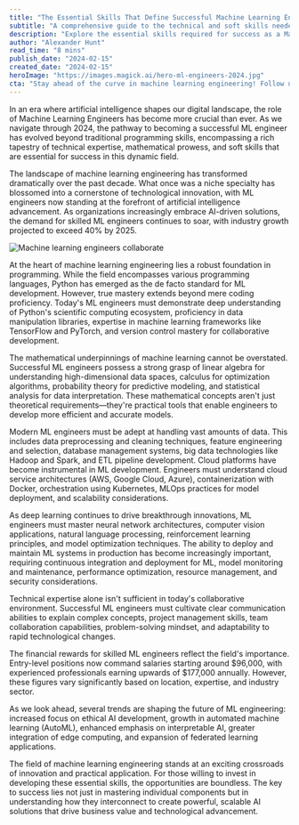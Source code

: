 ```yaml
---
title: "The Essential Skills That Define Successful Machine Learning Engineers in 2024"
subtitle: "A comprehensive guide to the technical and soft skills needed for ML engineering success"
description: "Explore the essential skills required for success as a Machine Learning Engineer in 2024, from technical expertise in programming and mathematics to crucial soft skills and industry trends. Learn how the role has evolved and what it takes to thrive in this dynamic field."
author: "Alexander Hunt"
read_time: "8 mins"
publish_date: "2024-02-15"
created_date: "2024-02-15"
heroImage: "https://images.magick.ai/hero-ml-engineers-2024.jpg"
cta: "Stay ahead of the curve in machine learning engineering! Follow us on LinkedIn for regular updates on industry trends, technical insights, and career opportunities in AI and ML."
---
```


In an era where artificial intelligence shapes our digital landscape, the role of Machine Learning Engineers has become more crucial than ever. As we navigate through 2024, the pathway to becoming a successful ML engineer has evolved beyond traditional programming skills, encompassing a rich tapestry of technical expertise, mathematical prowess, and soft skills that are essential for success in this dynamic field.

The landscape of machine learning engineering has transformed dramatically over the past decade. What once was a niche specialty has blossomed into a cornerstone of technological innovation, with ML engineers now standing at the forefront of artificial intelligence advancement. As organizations increasingly embrace AI-driven solutions, the demand for skilled ML engineers continues to soar, with industry growth projected to exceed 40% by 2025.

![Machine learning engineers collaborate](https://i.magick.ai/PIXE/1739633519949_magick_img.webp)

At the heart of machine learning engineering lies a robust foundation in programming. While the field encompasses various programming languages, Python has emerged as the de facto standard for ML development. However, true mastery extends beyond mere coding proficiency. Today's ML engineers must demonstrate deep understanding of Python's scientific computing ecosystem, proficiency in data manipulation libraries, expertise in machine learning frameworks like TensorFlow and PyTorch, and version control mastery for collaborative development.

The mathematical underpinnings of machine learning cannot be overstated. Successful ML engineers possess a strong grasp of linear algebra for understanding high-dimensional data spaces, calculus for optimization algorithms, probability theory for predictive modeling, and statistical analysis for data interpretation. These mathematical concepts aren't just theoretical requirements—they're practical tools that enable engineers to develop more efficient and accurate models.

Modern ML engineers must be adept at handling vast amounts of data. This includes data preprocessing and cleaning techniques, feature engineering and selection, database management systems, big data technologies like Hadoop and Spark, and ETL pipeline development. Cloud platforms have become instrumental in ML development. Engineers must understand cloud service architectures (AWS, Google Cloud, Azure), containerization with Docker, orchestration using Kubernetes, MLOps practices for model deployment, and scalability considerations.

As deep learning continues to drive breakthrough innovations, ML engineers must master neural network architectures, computer vision applications, natural language processing, reinforcement learning principles, and model optimization techniques. The ability to deploy and maintain ML systems in production has become increasingly important, requiring continuous integration and deployment for ML, model monitoring and maintenance, performance optimization, resource management, and security considerations.

Technical expertise alone isn't sufficient in today's collaborative environment. Successful ML engineers must cultivate clear communication abilities to explain complex concepts, project management skills, team collaboration capabilities, problem-solving mindset, and adaptability to rapid technological changes.

The financial rewards for skilled ML engineers reflect the field's importance. Entry-level positions now command salaries starting around $96,000, with experienced professionals earning upwards of $177,000 annually. However, these figures vary significantly based on location, expertise, and industry sector.

As we look ahead, several trends are shaping the future of ML engineering: increased focus on ethical AI development, growth in automated machine learning (AutoML), enhanced emphasis on interpretable AI, greater integration of edge computing, and expansion of federated learning applications.

The field of machine learning engineering stands at an exciting crossroads of innovation and practical application. For those willing to invest in developing these essential skills, the opportunities are boundless. The key to success lies not just in mastering individual components but in understanding how they interconnect to create powerful, scalable AI solutions that drive business value and technological advancement.